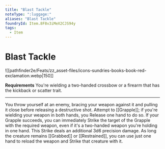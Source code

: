 ```yaml
---
title: "Blast Tackle"
noteType: ":luggage:"
aliases: "Blast Tackle"
foundryId: Item.8F8v3iMeX2CJS94y
tags:
  - Item
---
```


# Blast Tackle
![[pathfinder2e/Feats/zz_asset-files/icons-sundries-books-book-red-exclamation.webp|150]]

**Requirements** You're wielding a two-handed crossbow or a firearm that has the kickback or scatter trait.

* * *

You throw yourself at an enemy, bracing your weapon against it and pulling it close before releasing a destructive shot. Attempt to [[Grapple]]; if you're wielding your weapon in both hands, you Release one hand to do so. If your Grapple succeeds, you can immediately Strike the target of the Grapple with the required weapon, even if it's a two-handed weapon you're holding in one hand. This Strike deals an additional 3d6 precision damage. As long the creature remains [[Grabbed]] or [[Restrained]], you can use just one hand to reload the weapon and Strike that creature with it.
